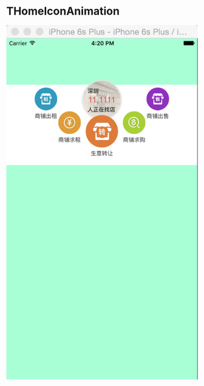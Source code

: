 # THomeIconAnimation
![image](https://github.com/tikeyc/THomeIconAnimation/raw/master/ReadMe/homeIconScreen.png)
